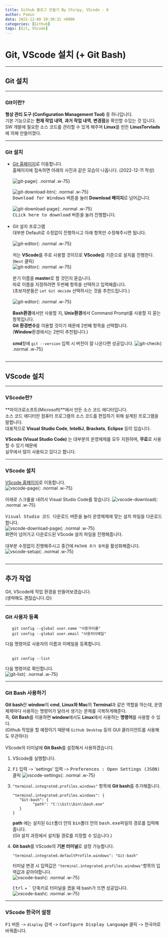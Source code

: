 ```yaml
---
title: Github 블로그 만들기 By Chirpy, VScode - 0
author: Psmin
data: 2022-12-08 20:30:31 +0900
categories: [Github]
tags: [Git, VScode]
---
```


# Git, VScode 설치 (+ Git Bash)

---

## Git 설치

---

### GIt이란?

**형상 관리 도구 (Configuration Management Tool)** 중 하나입니다.  
기본 기능으로는 **현재 작업 내역**, **과거 작업 내역**, **변경점**을 확인할 수있는 것 입니다.  
SW 개발에 필요한 소스 코드를 관리할 수 있게 해주며 **Linux**를 만든 **LinusTorvlads**에 의해 만들어졌다.

---

### Git 설치

- [Git 홈페이지](https://git-scm.com/)로 이동합니다.  
  홈페이지에 접속하면 아래의 사진과 같은 모습이 나옵니다. (2022-12-11 작성)  
  <br/>
  ![git-page](/assets/img/git-page.png){: .normal .w-75}  
  <br/>
  ![git-download-btn](/assets/img/git-page-download.png){: .normal .w-75}  
  <kbd>Download for Windows</kbd> 버튼을 눌러 **Download 페이지**로 넘어갑니다.  
  <br/>
  ![git-download-page](/assets/img/git-page-download-2.png){: .normal .w-75}  
  <kbd>CLick here to download</kbd> 버튼을 눌러 진행합니다.  
  <br/>
- Git 설치 프로그램  
  대부분 Default로 수정없이 진행하시고 아래 항목만 수정해주시면 됩니다.  
  <br/>
  ![git-editor](/assets/img/git-default-editor.png){: .normal .w-75}  
  <br/>
  저는 **VScode**를 주로 사용할 것이므로 **VScode**를 기준으로 설치를 진행한다.  
  (`Next` 클릭)
  <br/>
  ![git-editor](/assets/img/git-branch-name.png){: .normal .w-75}  
  <br/>
  분기 이름을 **master**로 할 것인지 묻습니다.  
  따로 이름을 지정하려면 두번째 항목을 선택하고 입력해줍니다.  
  (초보자분들은 `Let Git decide` 선택하시는 것을 추천드립니다.)  
  <br/>
  ![git-editor](/assets/img/git-path-enviroment.png){: .normal .w-75}  
  <br/>
  **Bash환경**에서만 사용할 지, **Unix환경**에서 Command Prompt를 사용할 지 묻는 항목입니다.  
  **Git 환경변수**를 이용할 것이기 때문에 2번째 항목을 선택합니다.  
  (**Window**환경에서는 2번이 추천됩니다.)  
  <br/>
  **cmd**창에 `git --version` 입력 시 버전이 잘 나온다면 성공입니다.
  ![git-check](/assets/img/git-check.png){: .normal .w-75}  
  <br/>

---

## VScode 설치

---

### VScode란?

**마이크로소프트(Microsoft)**에서 만든 소스 코드 에디터입니다.  
소스 코드 에디터란 컴퓨터 프로그램의 소스 코드를 편집하기 위해 설계된 프로그램을 말합니다.  
대표적으로 **Visual Studio Code**, **IntelliJ**, **Brackets**, **Eclipse** 등이 있습니다.

**VScode (Visual Studio Code)** 는 대부분의 운영체제를 모두 지원하며, **무료**로 사용할 수 있기 때문에  
실무에서 많이 사용되고 있다고 합니다.

---

### VScode 설치

[VScode 홈페이지](https://visualstudio.microsoft.com/ko/)로 이동합니다.  
![vscode-page](/assets/img/vscode-page.png){: .normal .w-75}  
<br/>
아래로 스크롤을 내려서 Visual Studio Code를 찾습니다.
![vscode-download](/assets/img/vscode-page-download.png){: .normal .w-75}  
<br/>
<kbd>Visual Studio 코드 다운로드</kbd> 버튼을 눌러 운영체제에 맞는 설치 파일을 다운로드합니다.  
![vscode-download-page](/assets/img/vscode-page-download-2.png){: .normal .w-75}  
화면이 넘어가고 다운로드된 VScode 설치 파일을 진행해줍니다.  
<br/>
대부분 수정없이 진행해주시고 중간에 `PATH에 추가 항목`을 활성화해줍니다.  
![vscode-setup](/assets/img/vscode-setup-path.png){: .normal .w-75}  
<br/>

---

## 추가 작업

Git, VScode에 작업 환경을 만들어보겠습니다.  
(생략해도 괜찮습니다.😊)

---

### Git 사용자 등록

```console
   git config --global user.name "사용자이름"
   git config --global user.email "사용자이메일"
```

다음 명령어로 사용자의 이름과 이메일을 등록합니다.  
<br/>

```console
   git config --list
```

다음 명령어로 확인합니다.  
![git-list](/assets/img/git-list.png){: .normal .w-75}

---

### Git Bash 사용하기

**Git bash**란 **window**의 **cmd**, **Linux와 Mac**의 **Terminal**과 같은 역할을 하는데, 운영체제마다 사용하는 명령어가 달라서 생기는 문제를 극복하게해준다.  
즉, **Git Bash**를 이용하면 **window**에서도 **Linux**에서 사용하는 **명령어**를 사용할 수 있다.  
(Github 작업을 할 예정이기 때문에 `Github Desktop` 등의 GUI 클라이언트를 사용해도 무관하다)  
<br/>
VScode의 터미널에 **Git Bash**를 설정해서 사용하겠습니다.

1. VScode를 실행합니다.
2. <kbd>F1</kbd> 입력 -> 'settings' 입력 -> <kbd>Preferences : Open Settings (JSON)</kbd> 클릭
   ![vscode-settings](/assets/img/vscode-settings.png){: .normal .w-75}
3. `"terminal.integrated.profiles.windows"` 항목에 **Git bash**를 추가해줍니다.
   ```
   "terminal.integrated.profiles.windows": {
      "Git-bash": {
            "path": "C:\\Git\\bin\\bash.exe"
      }
   }
   ```
   **path** 에는 설치된 <kbd>Git</kbd>폴더 안의 <kbd>bin</kbd>폴더 안의 <kbd>bash.exe</kbd>파일의 경로를 입력해줍니다.  
   (Git 설치 과정에서 설치될 경로를 지정할 수 있습니다.)
4. **Git bash**를 VScode의 **기본 터미널**로 설정 가능합니다.

   ```
   "terminal.integrated.defaultProfile.windows": "Git-bash"
   ```

   터미널 변경 시 입력값은 `"terminal.integrated.profiles.windows"`항목의 입력값과 같아야합니다.  
   ![vscode-bash](/assets/img/vscode-bash-default.png){: .normal .w-75}

   <kbd>Ctrl</kbd> + <kbd>`</kbd> 단축키로 터미널을 켰을 때 bash가 뜨면 성공입니다.  
   ![vscode-bash](/assets/img/vscode-bash.png){: .normal .w-75}

---

### VScode 한국어 설정

<kbd>F1</kbd> 버튼 -> `display` 검색 -> <kbd>Configure Display Language</kbd> 클릭 -> 한국어로 바꿔줍니다.
